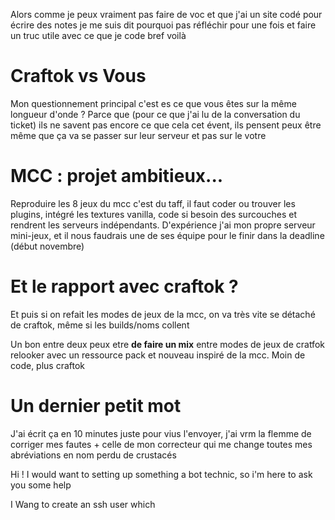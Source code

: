 Alors comme je peux vraiment pas faire de voc et que j'ai un site codé pour écrire des notes je me suis dit pourquoi pas réfléchir pour une fois et faire un truc utile avec ce que je code bref voilà 

# Craftok vs Vous
Mon questionnement principal c'est es ce que vous êtes sur la même longueur d'onde ? Parce que (pour ce que j'ai lu de la conversation du ticket) ils ne savent pas encore ce que cela cet évent, ils pensent peux être même que ça va se passer sur leur serveur et pas sur le votre 

# MCC : projet ambitieux...
Reproduire les 8 jeux du mcc c'est du taff, il faut coder ou trouver les plugins, intégré les textures vanilla, code si besoin des surcouches et rendrent les serveurs indépendants. D'expérience j'ai mon propre serveur mini-jeux, et il nous faudrais une de ses équipe pour le finir dans la deadline (début novembre)

# Et le rapport avec craftok ?
Et puis si on refait les modes de jeux de la mcc, on va très vite se détaché de craftok, même si les builds/noms collent

Un bon entre deux peux etre **de faire un mix** entre modes de jeux de cratfok relooker avec un ressource pack et nouveau inspiré de la mcc. Moin de code, plus craftok

# Un dernier petit mot
J'ai écrit ça en 10 minutes juste pour vius l'envoyer, j'ai vrm la flemme de corriger mes fautes + celle de mon correcteur qui me change toutes mes abréviations en nom perdu de crustacés


Hi ! I would want to setting up something a bot technic, so i'm here to ask you some help

I Wang to create an ssh user which 